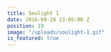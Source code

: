 ```yaml
---
title: Soulight 1
date: 2016-09-28 23:05:00 Z
position: 19
image: "/uploads/soulight-1.gif"
is_featured: true
---
```



